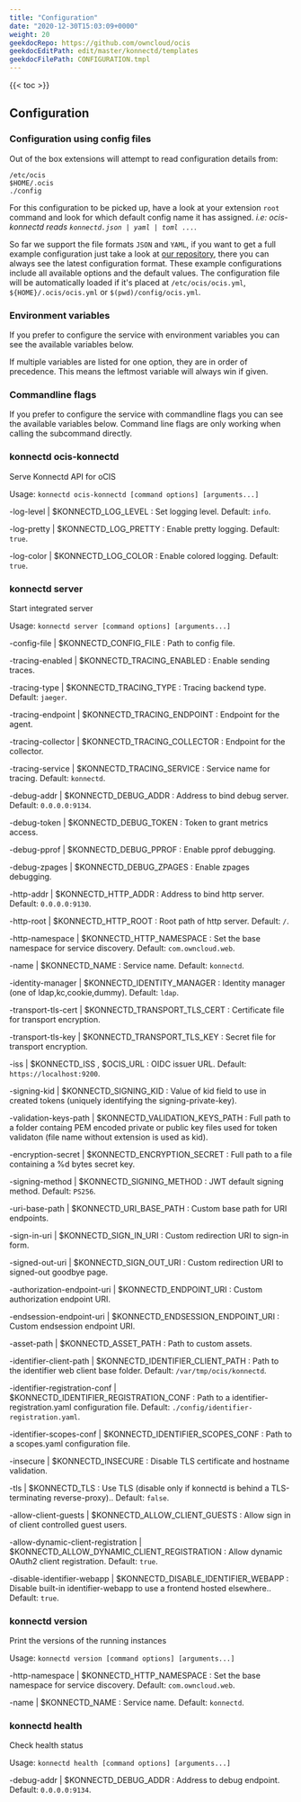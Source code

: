 ```yaml
---
title: "Configuration"
date: "2020-12-30T15:03:09+0000"
weight: 20
geekdocRepo: https://github.com/owncloud/ocis
geekdocEditPath: edit/master/konnectd/templates
geekdocFilePath: CONFIGURATION.tmpl
---
```


{{< toc >}}

## Configuration

### Configuration using config files

Out of the box extensions will attempt to read configuration details from:

```console
/etc/ocis
$HOME/.ocis
./config
```

For this configuration to be picked up, have a look at your extension `root` command and look for which default config name it has assigned. *i.e: ocis-konnectd reads `konnectd.json | yaml | toml ...`*.

So far we support the file formats `JSON` and `YAML`, if you want to get a full example configuration just take a look at [our repository](https://github.com/owncloud/ocis/tree/master/config), there you can always see the latest configuration format. These example configurations include all available options and the default values. The configuration file will be automatically loaded if it's placed at `/etc/ocis/ocis.yml`, `${HOME}/.ocis/ocis.yml` or `$(pwd)/config/ocis.yml`.

### Environment variables

If you prefer to configure the service with environment variables you can see the available variables below.

If multiple variables are listed for one option, they are in order of precedence. This means the leftmost variable will always win if given.

### Commandline flags

If you prefer to configure the service with commandline flags you can see the available variables below. Command line flags are only working when calling the subcommand directly.

### konnectd ocis-konnectd

Serve Konnectd API for oCIS

Usage: `konnectd ocis-konnectd [command options] [arguments...]`

-log-level |  $KONNECTD_LOG_LEVEL
: Set logging level. Default: `info`.

-log-pretty |  $KONNECTD_LOG_PRETTY
: Enable pretty logging. Default: `true`.

-log-color |  $KONNECTD_LOG_COLOR
: Enable colored logging. Default: `true`.

### konnectd server

Start integrated server

Usage: `konnectd server [command options] [arguments...]`

-config-file |  $KONNECTD_CONFIG_FILE
: Path to config file.

-tracing-enabled |  $KONNECTD_TRACING_ENABLED
: Enable sending traces.

-tracing-type |  $KONNECTD_TRACING_TYPE
: Tracing backend type. Default: `jaeger`.

-tracing-endpoint |  $KONNECTD_TRACING_ENDPOINT
: Endpoint for the agent.

-tracing-collector |  $KONNECTD_TRACING_COLLECTOR
: Endpoint for the collector.

-tracing-service |  $KONNECTD_TRACING_SERVICE
: Service name for tracing. Default: `konnectd`.

-debug-addr |  $KONNECTD_DEBUG_ADDR
: Address to bind debug server. Default: `0.0.0.0:9134`.

-debug-token |  $KONNECTD_DEBUG_TOKEN
: Token to grant metrics access.

-debug-pprof |  $KONNECTD_DEBUG_PPROF
: Enable pprof debugging.

-debug-zpages |  $KONNECTD_DEBUG_ZPAGES
: Enable zpages debugging.

-http-addr |  $KONNECTD_HTTP_ADDR
: Address to bind http server. Default: `0.0.0.0:9130`.

-http-root |  $KONNECTD_HTTP_ROOT
: Root path of http server. Default: `/`.

-http-namespace |  $KONNECTD_HTTP_NAMESPACE
: Set the base namespace for service discovery. Default: `com.owncloud.web`.

-name |  $KONNECTD_NAME
: Service name. Default: `konnectd`.

-identity-manager |  $KONNECTD_IDENTITY_MANAGER
: Identity manager (one of ldap,kc,cookie,dummy). Default: `ldap`.

-transport-tls-cert |  $KONNECTD_TRANSPORT_TLS_CERT
: Certificate file for transport encryption.

-transport-tls-key |  $KONNECTD_TRANSPORT_TLS_KEY
: Secret file for transport encryption.

-iss |  $KONNECTD_ISS , $OCIS_URL
: OIDC issuer URL. Default: `https://localhost:9200`.

-signing-kid |  $KONNECTD_SIGNING_KID
: Value of kid field to use in created tokens (uniquely identifying the signing-private-key).

-validation-keys-path |  $KONNECTD_VALIDATION_KEYS_PATH
: Full path to a folder containg PEM encoded private or public key files used for token validaton (file name without extension is used as kid).

-encryption-secret |  $KONNECTD_ENCRYPTION_SECRET
: Full path to a file containing a %d bytes secret key.

-signing-method |  $KONNECTD_SIGNING_METHOD
: JWT default signing method. Default: `PS256`.

-uri-base-path |  $KONNECTD_URI_BASE_PATH
: Custom base path for URI endpoints.

-sign-in-uri |  $KONNECTD_SIGN_IN_URI
: Custom redirection URI to sign-in form.

-signed-out-uri |  $KONNECTD_SIGN_OUT_URI
: Custom redirection URI to signed-out goodbye page.

-authorization-endpoint-uri |  $KONNECTD_ENDPOINT_URI
: Custom authorization endpoint URI.

-endsession-endpoint-uri |  $KONNECTD_ENDSESSION_ENDPOINT_URI
: Custom endsession endpoint URI.

-asset-path |  $KONNECTD_ASSET_PATH
: Path to custom assets.

-identifier-client-path |  $KONNECTD_IDENTIFIER_CLIENT_PATH
: Path to the identifier web client base folder. Default: `/var/tmp/ocis/konnectd`.

-identifier-registration-conf |  $KONNECTD_IDENTIFIER_REGISTRATION_CONF
: Path to a identifier-registration.yaml configuration file. Default: `./config/identifier-registration.yaml`.

-identifier-scopes-conf |  $KONNECTD_IDENTIFIER_SCOPES_CONF
: Path to a scopes.yaml configuration file.

-insecure |  $KONNECTD_INSECURE
: Disable TLS certificate and hostname validation.

-tls |  $KONNECTD_TLS
: Use TLS (disable only if konnectd is behind a TLS-terminating reverse-proxy).. Default: `false`.

-allow-client-guests |  $KONNECTD_ALLOW_CLIENT_GUESTS
: Allow sign in of client controlled guest users.

-allow-dynamic-client-registration |  $KONNECTD_ALLOW_DYNAMIC_CLIENT_REGISTRATION
: Allow dynamic OAuth2 client registration. Default: `true`.

-disable-identifier-webapp |  $KONNECTD_DISABLE_IDENTIFIER_WEBAPP
: Disable built-in identifier-webapp to use a frontend hosted elsewhere.. Default: `true`.

### konnectd version

Print the versions of the running instances

Usage: `konnectd version [command options] [arguments...]`

-http-namespace |  $KONNECTD_HTTP_NAMESPACE
: Set the base namespace for service discovery. Default: `com.owncloud.web`.

-name |  $KONNECTD_NAME
: Service name. Default: `konnectd`.

### konnectd health

Check health status

Usage: `konnectd health [command options] [arguments...]`

-debug-addr |  $KONNECTD_DEBUG_ADDR
: Address to debug endpoint. Default: `0.0.0.0:9134`.

